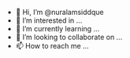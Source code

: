 - 👋 Hi, I’m @nuralamsiddque
- 👀 I’m interested in ...
- 🌱 I’m currently learning ...
- 💞️ I’m looking to collaborate on ...
- 📫 How to reach me ...

<!---
nuralamsiddque/nuralamsiddque is a ✨ special ✨ repository because its `README.md` (this file) appears on your GitHub profile.
You can click the Preview link to take a look at your changes.
--->
